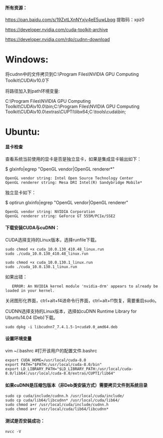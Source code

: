 #### 所有资源：

https://pan.baidu.com/s/19ZxtLXnNYxjv4eE5uwLbqg    提取码：xpz0

https://developer.nvidia.com/cuda-toolkit-archive

https://developer.nvidia.com/rdp/cudnn-download

# Windows:

将cudnn中的文件拷贝到C:\Program Files\NVIDIA GPU Computing Toolkit\CUDA\v10.0下

将路径加入到path环境变量:

C:\Program Files\NVIDIA GPU Computing Toolkit\CUDA\v10.0\bin;C:\Program Files\NVIDIA GPU Computing Toolkit\CUDA\v10.0\extras\CUPTI\libx64;C:\tools\cuda\bin;

# Ubuntu:

#### 显卡检查

查看系统当前使用的显卡是否是独立显卡，如果是集成显卡输出如下：

$ glxinfo|egrep "OpenGL vendor|OpenGL renderer*"

    OpenGL vendor string: Intel Open Source Technology Center
    OpenGL renderer string: Mesa DRI Intel(R) Sandybridge Mobile*
  
独立显卡如下：

$ optirun glxinfo|egrep "OpenGL vendor|OpenGL renderer"

    OpenGL vendor string: NVIDIA Corporation
    OpenGL renderer string: GeForce GT 555M/PCIe/SSE2

#### 下载安装CUDA与cuDNN：

CUDA选择支持的Linux版本，选择runfile下载。

    sudo chmod +x cuda_10.0.130_410.48_linux.run 
    sudo ./cuda_10.0.130_410.48_linux.run
 
    sudo chmod +x cuda_10.0.130.1_linux.run 
    sudo ./cuda_10.0.130.1_linux.run


如果出错：

       ERROR: An NVIDIA kernel module 'nvidia-drm' appears to already be loaded in your kernel.
       
关闭图形化界面，ctrl+alt+f4进命令行界面，ctrl+alt+f1恢复，需要重启sudo。

CUDNN选择支持的Linux版本，选择如cuDNN Runtime Library for Ubuntu14.04 (Deb)下载。
    
    sudo dpkg -i libcudnn7_7.4.1.5-1+cuda9.0_amd64.deb 

#### 设置环境变量

vim ~/.bashrc   #打开该用户的配置文件.bashrc

    export CUDA_HOME=/usr/local/cuda-8.0
    export PATH="$PATH:/usr/local/cuda-8.0/bin"
    export LD_LIBRARY_PATH="$LD_LIBRARY_PATH:/usr/local/cuda-8.0/lib64:/usr/local/cuda-8.0/extras/CUPTI/lib64"

#### 如果cuDNN是压缩包版本（非Deb类安装方式）需要拷贝文件到系统目录

    sudo cp cuda/include/cudnn.h /usr/local/cuda/include/
    sudo cp cuda/lib64/libcudnn* /usr/local/cuda/lib64/
    sudo chmod a+r /usr/local/cuda/include/cudnn.h
    sudo chmod a+r /usr/local/cuda/lib64/libcudnn*

#### 测试是否安装成功：

    nvcc -V


